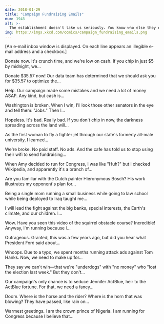```yaml
---
date: 2018-01-29
title: "Campaign Fundraising Emails"
num: 1948
alt: >-
  The establishment doesn't take us seriously. You know who else they didn't take seriously? Hitler. I'll be like him, but a GOOD guy instead of...
img: https://imgs.xkcd.com/comics/campaign_fundraising_emails.png
---
```

[An e-mail inbox window is displayed. On each line appears an illegible e-mail address and a checkbox.]

Donate now. It's crunch time, and we're low on cash. If you chip in just $5 by midnight, we…

Donate $35.57 now! Our data team has determined that we should ask you for $35.57 to optimize the…

Help. Our campaign made some mistakes and we need a lot of money ASAP. Any kind, but cash is…

Washington is broken. When I win, I'll look those other senators in the eye and tell them: "Jobs." Then I…

Hopeless. It's bad. Really bad. If you don't chip in now, the darkness spreading across the land will…

As the first woman to fly a fighter jet through our state's formerly all-male university, I learned…


We're broke. No paid staff. No ads. And the cafe has told us to stop using their wifi to send fundraising…

When Amy decided to run for Congress, I was like "Huh?" but I checked Wikipedia, and apparently it's a branch of…

Are you familiar with the Dutch painter Hieronymous Bosch? His work illustrates my opponent's plan for…

Being a single mom running a small business while going to law school while being deployed to Iraq taught me…

I will lead the fight against the big banks, special interests, the Earth's climate, and our children. I…

Wow. Have you seen this video of the squirrel obstacle course? Incredible! Anyway, I'm running because I…

Outrageous. Granted, this was a few years ago, but did you hear what President Ford said about…

Whoops. Due to a typo, we spent months running attack ads against Tom Hanks. Now, we need to make up for…

They say we can't win—that we're "underdogs" with "no money" who "lost the election last week." But they don't…

Our campaign's only chance is to seduce Jennifer ActBlue, heir to the ActBlue fortune. For that, we need a fancy…

Doom. Where is the horse and the rider? Where is the horn that was blowing? They have passed, like rain on…

Warmest greetings. I am the crown prince of Nigeria. I am running for Congress because I believe that…